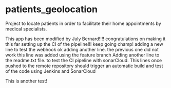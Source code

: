 # patients_geolocation
Project to locate patients in order to facilitate their home appointments by medical specialists. 

This app has been modified by July Bernard!!!! congratulations on making it this far setting up the CI of the pipeline!!! keep going champ!
adding a new line to test the webhook
ok adding another line. the previous one did not work
this line was added using the feature branch
Adding another line to the readme.txt file. to test the CI pipeline with sonarCloud. 
This lines once pushed to the remote repository should trigger an automatic build and test of the code using Jenkins and SonarCloud


This is another test!
